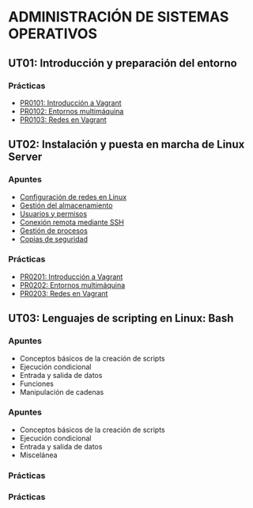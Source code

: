 # ADMINISTRACIÓN DE SISTEMAS OPERATIVOS

## UT01: Introducción y preparación del entorno

### Prácticas

- [PR0101: Introducción a Vagrant](./ut01/practicas/pr0101.md)
- [PR0102: Entornos multimáquina](./ut01/practicas/pr0102.md)
- [PR0103: Redes en Vagrant](./ut01/practicas/pr0103.md)


## UT02: Instalación y puesta en marcha de Linux Server

### Apuntes

- [Configuración de redes en Linux](./ut02/apuntes/)
- [Gestión del almacenamiento](./ut02/apuntes/2_almacenamiento_discos.md)
- [Usuarios y permisos](./ut02/apuntes/3_usuarios_permisos.md)
- [Conexión remota mediante SSH](./ut02/apuntes/4_conexion_remota.md)
- [Gestión de procesos](./ut02/apuntes/5_procesos.md)
- [Copias de seguridad](./ut02/apuntes/6_copias_de_seguridad.md)

### Prácticas

- [PR0201: Introducción a Vagrant](./ut01/practicas/pr0101.md)
- [PR0202: Entornos multimáquina](./ut01/practicas/pr0102.md)
- [PR0203: Redes en Vagrant](./ut01/practicas/pr0103.md)


## UT03: Lenguajes de scripting en Linux: Bash

### Apuntes

- Conceptos básicos de la creación de scripts
- Ejecución condicional
- Entrada y salida de datos
- Funciones
- Manipulación de cadenas


### Apuntes

- Conceptos básicos de la creación de scripts
- Ejecución condicional
- Entrada y salida de datos
- Miscelánea

### Prácticas


### Prácticas
